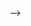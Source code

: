 <!-- ---
title: "Preloaded UTI diagnosis cartridge"
collection: device
permalink: /device/preloaded-UTI-diagnosis-cartridge
excerpt: 'This section is left for Preloaded UTI diagnosis cartridge.'
# date: 2023-08-31
# venue: 'Journal 1'
# paperurl: 'http://academicpages.github.io/files/paper1.pdf'
# citation: 'Your Name, You. (2009). &quot;Paper Title Number 1.&quot; <i>Journal 1</i>. 1(1).'
---
This section is left for Preloaded UTI diagnosis cartridge.

Please add more documentations and images here.

<!-- [Download paper here](http://academicpages.github.io/files/paper1.pdf) -->
<!-- 
Recommended citation: Your Name, You. (2009). "Paper Title Number 1." <i>Journal 1</i>. 1(1). --> -->